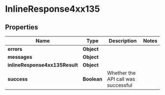 # InlineResponse4xx135

## Properties
Name | Type | Description | Notes
------------ | ------------- | ------------- | -------------
**errors** | **Object** |  | 
**messages** | **Object** |  | 
**inlineResponse4xx135Result** | **Object** |  | 
**success** | **Boolean** | Whether the API call was successful | 
